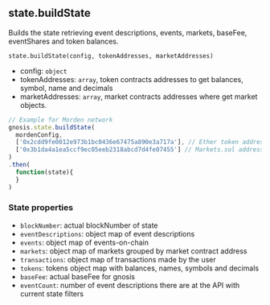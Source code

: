 ## state.buildState
Builds the state retrieving event descriptions, events, markets, baseFee, eventShares and token balances.

`state.buildState(config, tokenAddresses, marketAddresses)`

* config: `object`
* tokenAddresses: `array`, token contracts addresses to get balances, symbol, name and decimals
* marketAddresses: `array`, market contracts addresses where get market objects.

```js
// Example for Morden network
gnosis.state.buildState(
  mordenConfig,
  ['0x2cdd9fe0012e973b1bc0436e67475a890e3a717a'], // Ether token address
  ['0x3b1da4a1ea5ccf9ec05eeb2318abcd7d4fe07455'] // Markets.sol address
)
.then(
  function(state){    
  }
)

```
### State properties
* `blockNumber`: actual blockNumber of state
* `eventDescriptions`: object map of event descriptions
* `events`: object map of events-on-chain
* `markets`: object map of markets grouped by market contract address
* `transactions`: object map of transactions made by the user
* `tokens`: tokens object map with balances, names, symbols and decimals
* `baseFee`: actual baseFee for gnosis
* `eventCount`: number of event descriptions there are at the API with current
              state filters
